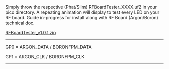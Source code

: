 Simply throw the respective (Phat/Slim) RFBoardTester_XXXX.uf2 in your pico directory. A repeating animation will display to test every LED on your RF board. Guide in-progress for install along with RF Board (Argon/Boron) technical doc.

[RFBoardTester_v1.0.1.zip](https://github.com/user-attachments/files/17088362/RFBoardTester_v1.0.1.zip)

---------------------------------
GP0 = ARGON_DATA / BORONFPM_DATA

GP1 = ARGON_CLK / BORONFPM_CLK

---------------------------------
